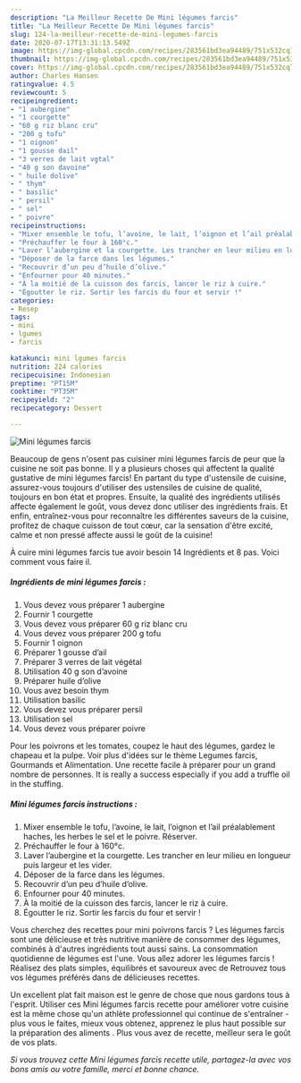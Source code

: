 ```yaml
---
description: "La Meilleur Recette De Mini légumes farcis"
title: "La Meilleur Recette De Mini légumes farcis"
slug: 124-la-meilleur-recette-de-mini-legumes-farcis
date: 2020-07-17T13:31:13.549Z
image: https://img-global.cpcdn.com/recipes/283561bd3ea94489/751x532cq70/mini-legumes-farcis-photo-principale-de-la-recette.jpg
thumbnail: https://img-global.cpcdn.com/recipes/283561bd3ea94489/751x532cq70/mini-legumes-farcis-photo-principale-de-la-recette.jpg
cover: https://img-global.cpcdn.com/recipes/283561bd3ea94489/751x532cq70/mini-legumes-farcis-photo-principale-de-la-recette.jpg
author: Charles Hansen
ratingvalue: 4.5
reviewcount: 5
recipeingredient:
- "1 aubergine"
- "1 courgette"
- "60 g riz blanc cru"
- "200 g tofu"
- "1 oignon"
- "1 gousse dail"
- "3 verres de lait vgtal"
- "40 g son davoine"
- " huile dolive"
- " thym"
- " basilic"
- " persil"
- " sel"
- " poivre"
recipeinstructions:
- "Mixer ensemble le tofu, l’avoine, le lait, l’oignon et l’ail préalablement haches, les herbes le sel et le poivre. Réserver."
- "Préchauffer le four à 160°c."
- "Laver l’aubergine et la courgette. Les trancher en leur milieu en longueur puis largeur et les vider."
- "Déposer de la farce dans les légumes."
- "Recouvrir d’un peu d’huile d’olive."
- "Enfourner pour 40 minutes."
- "À la moitié de la cuisson des farcis, lancer le riz à cuire."
- "Égoutter le riz. Sortir les farcis du four et servir !"
categories:
- Resep
tags:
- mini
- lgumes
- farcis

katakunci: mini lgumes farcis 
nutrition: 224 calories
recipecuisine: Indonesian
preptime: "PT15M"
cooktime: "PT35M"
recipeyield: "2"
recipecategory: Dessert

---
```



![Mini légumes farcis](https://img-global.cpcdn.com/recipes/283561bd3ea94489/751x532cq70/mini-legumes-farcis-photo-principale-de-la-recette.jpg)

Beaucoup de gens n'osent pas cuisiner mini légumes farcis de peur que la cuisine ne soit pas bonne. Il y a plusieurs choses qui affectent la qualité gustative de mini légumes farcis! En partant du type d'ustensile de cuisine, assurez-vous toujours d'utiliser des ustensiles de cuisine de qualité, toujours en bon état et propres. Ensuite, la qualité des ingrédients utilisés affecte également le goût, vous devez donc utiliser des ingrédients frais. Et enfin, entraînez-vous pour reconnaître les différentes saveurs de la cuisine, profitez de chaque cuisson de tout cœur, car la sensation d'être excité, calme et non pressé affecte aussi le goût de la cuisine!

<!--inarticleads1-->

À cuire mini légumes farcis tue avoir besoin 14 Ingrédients et 8 pas. Voici comment vous faire il.

##### Ingrédients de mini légumes farcis :

1. Vous devez vous préparer 1 aubergine
1. Fournir 1 courgette
1. Vous devez vous préparer 60 g riz blanc cru
1. Vous devez vous préparer 200 g tofu
1. Fournir 1 oignon
1. Préparer 1 gousse d’ail
1. Préparer 3 verres de lait végétal
1. Utilisation 40 g son d’avoine
1. Préparer  huile d’olive
1. Vous avez besoin  thym
1. Utilisation  basilic
1. Vous devez vous préparer  persil
1. Utilisation  sel
1. Vous devez vous préparer  poivre


Pour les poivrons et les tomates, coupez le haut des légumes, gardez le chapeau et la pulpe. Voir plus d&#39;idées sur le thème Legumes farcis, Gourmands et Alimentation. Une recette facile à préparer pour un grand nombre de personnes. It is really a success especially if you add a truffle oil in the stuffing. 

<!--inarticleads2-->

##### Mini légumes farcis instructions :

1. Mixer ensemble le tofu, l’avoine, le lait, l’oignon et l’ail préalablement haches, les herbes le sel et le poivre. Réserver.
1. Préchauffer le four à 160°c.
1. Laver l’aubergine et la courgette. Les trancher en leur milieu en longueur puis largeur et les vider.
1. Déposer de la farce dans les légumes.
1. Recouvrir d’un peu d’huile d’olive.
1. Enfourner pour 40 minutes.
1. À la moitié de la cuisson des farcis, lancer le riz à cuire.
1. Égoutter le riz. Sortir les farcis du four et servir !


Vous cherchez des recettes pour mini poivrons farcis ? Les légumes farcis sont une délicieuse et très nutritive manière de consommer des légumes, combinés à d&#39;autres ingrédients tout aussi sains. La consommation quotidienne de légumes est l&#39;une. Vous allez adorer les légumes farcis ! Réalisez des plats simples, équilibrés et savoureux avec de Retrouvez tous vos légumes préférés dans de délicieuses recettes. 

<!--inarticleads1-->

<p>
Un excellent plat fait maison est le genre de chose que nous gardons tous à l'esprit. Utiliser ces Mini légumes farcis recette pour améliorer votre cuisine est la même chose qu'un athlète professionnel qui continue de s'entraîner - plus vous le faites, mieux vous obtenez, apprenez le plus haut possible sur la préparation des aliments . Plus vous avez de recette, meilleur sera le goût de vos plats.
</p>

<p>
<i>Si vous trouvez cette Mini légumes farcis recette utile, partagez-la avec vos bons amis ou votre famille, merci et bonne chance.</i>
</p>
